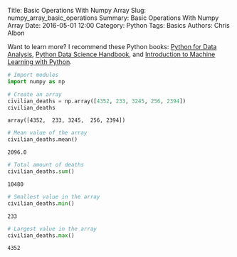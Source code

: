 Title: Basic Operations With Numpy Array
Slug: numpy_array_basic_operations
Summary: Basic Operations With Numpy Array
Date: 2016-05-01 12:00
Category: Python
Tags: Basics
Authors: Chris Albon


Want to learn more? I recommend these Python books: [Python for Data Analysis](http://amzn.to/2ljV9wY), [Python Data Science Handbook](http://amzn.to/2m0mgMB), and [Introduction to Machine Learning with Python](http://amzn.to/2mjYiwK).

```python
# Import modules
import numpy as np
```


```python
# Create an array
civilian_deaths = np.array([4352, 233, 3245, 256, 2394])
civilian_deaths
```




    array([4352,  233, 3245,  256, 2394])




```python
# Mean value of the array
civilian_deaths.mean()
```




    2096.0




```python
# Total amount of deaths
civilian_deaths.sum()
```




    10480




```python
# Smallest value in the array
civilian_deaths.min()
```




    233




```python
# Largest value in the array
civilian_deaths.max()
```




    4352
